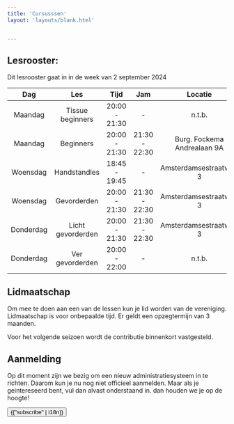 ```yaml
---
title: 'Cursusssen'
layout: 'layouts/blank.html'


---
```


## Lesrooster:


Dit lesrooster gaat in in de week van 2 september 2024

<div class="courses-table">

|  Dag   	   |     Les      	      |     Tijd     	     |      Jam      |       Locatie        	        |
|:----------:|:-------------------:|:------------------:|:-------------:|:-----------------------------:|
| Maandag 	  |  Tissue beginners	  |  20:00 - 21:30 	   |       -       |           n.t.b. 	            |
| Maandag 	  |     Beginners 	     |  20:00 - 21:30 	   | 21:30 - 22:30 | Burg. Fockema Andrealaan 9A 	 |
| Woensdag 	 |    Handstandles	    | 18:45 - 19:45    	 |       -       |   Amsterdamsestraatweg 3  	   |
| Woensdag 	 |    Gevorderden	     |   20:00 - 21:30    | 21:30 - 22:30 |   Amsterdamsestraatweg 3  	   |
| Donderdag  | Licht gevorderden 	 |   20:00 - 21:30    | 21:30 - 22:30 |   Amsterdamsestraatweg 3  	   |
| Donderdag  |  Ver gevorderden 	  |   20:00 - 22:00    |       -       |           n.t.b.  	           |

</div>


## Lidmaatschap

Om mee te doen aan een van de lessen kun je lid worden van de vereniging. Lidmaatschap is voor onbepaalde tijd. Er geldt een opzegtermijn van 3 maanden.

[//]: # (Voor het seizoen 2024-2025 is de contributie 500 euro &#40;350 als je alleen de handstandles volgt&#41;.)

Voor het volgende seizoen wordt de contributie binnenkort vastgesteld.


## Aanmelding


Op dit moment zijn we bezig om een nieuw administratiesysteem in te richten. Daarom kun je nu nog niet officieel aanmelden. Maar als je geintereseerd bent, vul dan alvast onderstaand in. dan houden we je op de hoogte!



  <div class="justify-center flex mt-8">
    <a href="https://forms.gle/HwwewSpVCnmeLNZb6" target="_blank">
      <button
        class="text-white rounded justify-center subscribe-button px-4 py-2"
      >
        {{"subscribe" | i18n}}
      </button>
    </a>
  </div>

